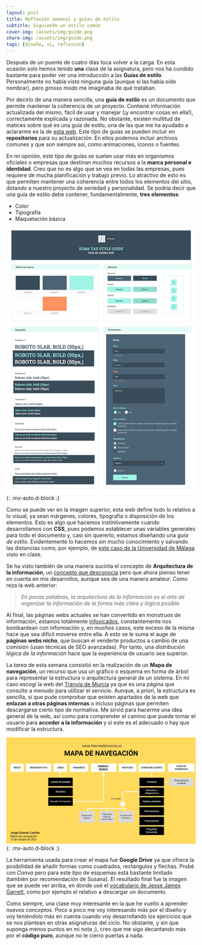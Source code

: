 ```yaml
---
layout: post
title: Reflexión semanal y guías de estilo
subtitle: Siguiendo un estilo común
cover-img: /assets/img/guide.png
share-img: /assets/img/guide.png
tags: [diseño, ui, reflexion]
---
```


Después de un puente de cuatro días toca volver a la carga. En esta ocasión solo hemos tenido **una** clase de la asignatura, pero nos ha cundido bastante para poder ver una introducción a las **Guías de estilo**. Personalmente no había visto ninguna guía (aunque si las había oído nombrar), pero *grosso modo* me imaginaba de qué trataban.

Por decirlo de una manera sencilla, una **guía de estilo** es un documento que permite mantener la coherencia de un proyecto. Contiene información actualizada del mismo, fácil de usar y manejar (¡y encontrar cosas en ella!), correctamente explicada y razonada. No obstante, existen multitud de matices sobre qué es una guía de estilo, una de las que me ha ayudado a aclararme es la de [esta web](https://glopdesign.com/guia-estilo-web/). Este tipo de guías se pueden incluir en **repositorios** para su actualización. En ellos podemos incluir archivos comunes y que son siempre así, como animaciones, iconos o fuentes.

En mi opinión, este tipo de guías se suelen usar más en organismos oficiales o empresas que destinan muchos recursos a la **marca personal e identidad**. Creo que no es algo que se vea en todas las empresas, pues requiere de mucha planificación y trabajo previo. Lo atractivo de esto es que permiten mantener una coherencia entre todos los elementos del sitio, dotando a nuestro proyecto de seriedad y personalidad. Se podría decir que una guía de estilo debe contener, fundamentalmente, **tres elementos**:
- Color
- Tipografía
- Maquetación básica

![Ejemplo de guía de estilo](/assets/img/style.jpg){: .mx-auto.d-block :}

Como se puede ver en la imagen superior, esta web define todo lo relativo a lo visual, ya sean márgenes, colores, tipografía o disposición de los elementos. Esto es algo que hacemos instintivamente cuando desarrollamos con **CSS**, pues podemos establecer unas variables generales para todo el documento y, casi sin quererlo, estamos diseñando una *guía de estilo*. Evidentemente lo hacemos sin mucho conocimiento y salvando las distancias como, por ejemplo, de [este caso de la Universidad de Málaga](https://www.uma.es/media/files/GUIA_WEB.pdf) visto en clase.

Se ha visto también de una manera sucinta el concepto de **Arquitectura de la información**, un [concepto que desconocía](https://www.uifrommars.com/arquitectura-de-la-informacion/) pero que ahora pienso tener en cuenta en mis desarrollos, aunque sea de una manera amateur. Como reza la web anterior:

> *En pocas palabras, la arquitectura de la información es el arte de organizar la información de la forma más clara y lógica posible.*

Al final, las páginas webs actuales se han convertido en monstruos de información, estamos totalmente [infoxicados](https://www.webempresa.com/blog/que-es-infoxicacion.html), constantemente nos bombardean con información y, en muchos casos, este exceso de la misma hace que sea difícil moverse entre ella. A esto se le suma el auge de **páginas webs nicho**, que buscan el venderte productos a cambio de una comisión (usan técnicas de SEO avanzadas). Por tanto, una *distribución lógica de la información* hace que la experiencia de usuario sea superior.

La *tarea* de esta semana consistió en la realización de un **Mapa de navegación**, un recurso que usa un gráfico o esquema en forma de árbol para representar la estructura o arquitectura general de un sistema. En mi caso escogí la web del [Tranvía de Murcia](https://www.tranviademurcia.es/) ya que es una página que consulto a menudo para utilizar el servicio. Aunque, a priori, la estructura es sencilla, sí que pude comprobar que existen apartados de la web que **enlazan a otras páginas internas** o incluso páginas que permiten descargarse cierto tipo de normativa. Me sirvió para hacerme una idea general de la web, así como para comprender el camino que puede tomar el usuario para **acceder a la información** y si este es el adecuado o hay que modificar la estructura.

![Mapa de navegación](/assets/img/web-nav.JPG){: .mx-auto.d-block :}

La herramienta usada para crear el mapa fue **Google Drive** ya que ofrece la posibilidad de añadir formas como cuadrados, rectángulos y flechas. Probé con *Canva* pero para este tipo de esquemas está bastante limitado (también por recomendación de Susana). El resultado final fue la imagen que se puede ver arriba, en donde usé el [vocabulario de Jesse James Garrett](http://www.jjg.net/ia/visvocab/spanish.html), como por ejemplo el relativo a descargar un documento.

Como siempre, una clase muy interesante en la que he vuelto a aprender *nuevos conceptos*. Poco a poco me voy interesando más por el diseño y voy teniéndolo más en cuenta cuando voy desarrollando los ejercicios que se nos plantean en otras asignaturas del ciclo. No obstante, y sin que suponga menos puntos en mi nota ;), creo que me sigo decantando más por el **código puro**, aunque no le cierro puertas a nada.
